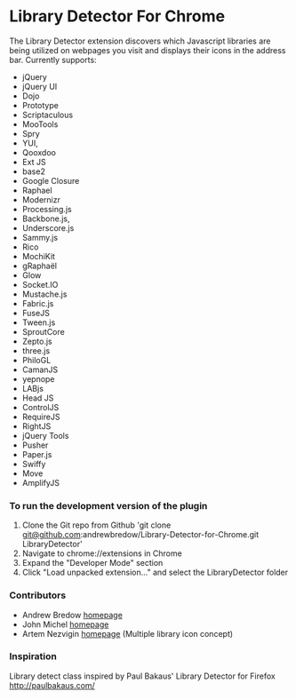 Library Detector For Chrome
===========================

The Library Detector extension discovers which Javascript libraries are being 
utilized on webpages you visit and displays their icons in the address bar. Currently 
supports: 

- jQuery
- jQuery UI
- Dojo
- Prototype
- Scriptaculous
- MooTools 
- Spry
- YUI, 
- Qooxdoo
- Ext JS
- base2
- Google Closure
- Raphael
- Modernizr 
- Processing.js
- Backbone.js,
- Underscore.js
- Sammy.js
- Rico
- MochiKit
- gRaphaël
- Glow
- Socket.IO
- Mustache.js
- Fabric.js
- FuseJS
- Tween.js
- SproutCore
- Zepto.js
- three.js
- PhiloGL
- CamanJS
- yepnope
- LABjs
- Head JS
- ControlJS
- RequireJS
- RightJS
- jQuery Tools
- Pusher
- Paper.js
- Swiffy
- Move
- AmplifyJS


### To run the development version of the plugin
1. Clone the Git repo from Github 'git clone git@github.com:andrewbredow/Library-Detector-for-Chrome.git LibraryDetector'
2. Navigate to chrome://extensions in Chrome
3. Expand the "Developer Mode" section
4. Click "Load unpacked extension..." and select the LibraryDetector folder

### Contributors
- Andrew Bredow [homepage](http://andrewbredow.com)
- John Michel [homepage](http://cowbird.org)
- Artem Nezvigin [homepage](http://artnez.com) (Multiple library icon concept)

### Inspiration
Library detect class inspired by Paul Bakaus' Library Detector for Firefox
http://paulbakaus.com/
